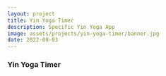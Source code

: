 ```yaml
---
layout: project
title: Yin Yoga Timer
description: Specific Yin Yoga App
image: assets/projects/yin-yoga-timer/banner.jpg
date: 2022-09-03
---
```


### Yin Yoga Timer